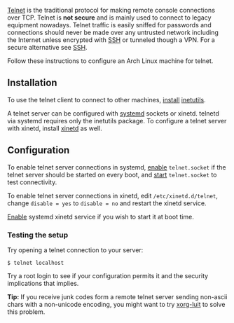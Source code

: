 [Telnet](https://en.wikipedia.org/wiki/Telnet "wikipedia:Telnet") is the traditional protocol for making remote console connections over TCP. Telnet is **not secure** and is mainly used to connect to legacy equipment nowadays. Telnet traffic is easily sniffed for passwords and connections should never be made over any untrusted network including the Internet unless encrypted with [SSH](/index.php/SSH "SSH") or tunneled though a VPN. For a secure alternative see [SSH](/index.php/SSH "SSH").

Follow these instructions to configure an Arch Linux machine for telnet.

## Installation

To use the telnet client to connect to other machines, [install](/index.php/Install "Install") [inetutils](https://www.archlinux.org/packages/?name=inetutils).

A telnet server can be configured with [systemd](/index.php/Systemd "Systemd") sockets or xinetd. telnetd via systemd requires only the inetutils package. To configure a telnet server with xinetd, install [xinetd](https://www.archlinux.org/packages/?name=xinetd) as well.

## Configuration

To enable telnet server connections in systemd, [enable](/index.php/Enable "Enable") `telnet.socket` if the telnet server should be started on every boot, and [start](/index.php/Start "Start") `telnet.socket` to test connectivity.

To enable telnet server connections in xinetd, edit `/etc/xinetd.d/telnet`, change `disable = yes` to `disable = no` and restart the xinetd service.

[Enable](/index.php/Enable "Enable") systemd xinetd service if you wish to start it at boot time.

### Testing the setup

Try opening a telnet connection to your server:

```
$ telnet localhost

```

Try a root login to see if your configuration permits it and the security implications that implies.

**Tip:** If you receive junk codes form a remote telnet server sending non-ascii chars with a non-unicode encoding, you might want to try [xorg-luit](https://www.archlinux.org/packages/?name=xorg-luit) to solve this problem.